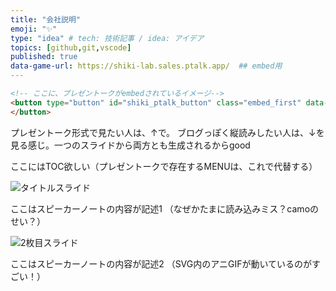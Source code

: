 ```yaml
---
title: "会社説明"
emoji: "✨"
type: "idea" # tech: 技術記事 / idea: アイデア
topics: [github,git,vscode]
published: true
data-game-url: https://shiki-lab.sales.ptalk.app/  ## embed用
---
```


```html
<!-- ここに、プレゼントークがembedされているイメージ-->
<button type="button" id="shiki_ptalk_button" class="embed_first" data-game-url="https://shiki-lab.sales.ptalk.app/" data-script-url="https://strikeworks.jp/pub/dxshiki/embed/" data-scwidth="800" data-scheight="1200">
</button>
```

プレゼントーク形式で見たい人は、↑で。
ブログっぽく縦読みしたい人は、↓を見る感じ。一つのスライドから両方とも生成されるからgood


ここにはTOC欲しい（プレゼントークで存在するMENUは、これで代替する）

![タイトルスライド](https://docs.google.com/presentation/d/12h0UHktPDx28qJcjE9-PjkBFwR4EgP34_NlUpa0Izw4/export/svg?pageid=gec5b33a58d_1_0)

ここはスピーカーノートの内容が記述1
（なぜかたまに読み込みミス？camoのせい？）

![2枚目スライド](https://docs.google.com/presentation/d/12h0UHktPDx28qJcjE9-PjkBFwR4EgP34_NlUpa0Izw4/export/svg?pageid=g122f41e1b8f_0_0)

ここはスピーカーノートの内容が記述2
（SVG内のアニGIFが動いているのがすごい！）
